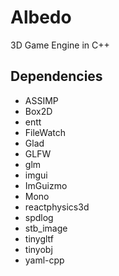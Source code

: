 # Albedo
3D Game Engine in C++
## Dependencies
 - ASSIMP
 - Box2D
 - entt
 - FileWatch
 - Glad
 - GLFW
 - glm
 - imgui
 - ImGuizmo
 - Mono
 - reactphysics3d
 - spdlog
 - stb_image
 - tinygltf
 - tinyobj
 - yaml-cpp
